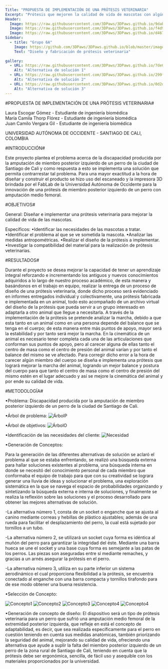 ```yaml
---
Title: "PROPUESTA DE IMPLEMENTACIÓN DE UNA PRÓTESIS VETERINARIA"
Excerpt: "Prótesis que mejoren la calidad de vida de mascotas con algún tipo de deformación, pérdida total o parcial de uno de sus miembros"
Header:
  Image: https://raw.githubusercontent.com/3DPaws/3DPaws.github.io/9dab74f4934a691be452a82a368cefdd4fe6569f/images/DSC01226.jpg
  Image: https://raw.githubusercontent.com/3DPaws/3DPaws.github.io/f4d9be0fa84f53dc8710d1444ffc702b306d234c/images/DSC01225.jpg
  Image: https://raw.githubusercontent.com/3DPaws/3DPaws.github.io/d46703acad5a07cb5af5d24b1a4e16ddfcf11840/images/DSC01220.jpg
Sidebar:
  - title: "Grupo 6A"
    Image: https://github.com/3DPaws/3DPaws.github.io/blob/master/images/DSC01228.jpg?raw=true
    Text: "Diseño y fabricación de prótesis veterinaria"
  
gallery:
  - URL: https://raw.githubusercontent.com/3DPaws/3DPaws.github.io/7de08c026071bc5f94735308b53e2577442581b2/images/vfwefwfw.jpg
    Alt: "Alternativa de solución 1"
  - URL: https://raw.githubusercontent.com/3DPaws/3DPaws.github.io/299ffe7633b2dc9fffd664e77df7b7d9ebaf2104/images/wefwefwefwq.jpg
    Alt: "Alternativa de solución 2"
  - URL: https://raw.githubusercontent.com/3DPaws/3DPaws.github.io/0d2db8d43e214b7ee1ddbbcd60d03beb9d5b153b/images/xswdewdqe.jpg
    Alt: "Alternativa de solución 3"
---
```


#PROPUESTA DE IMPLEMENTACIÓN DE UNA PRÓTESIS VETERINARIA#

Laura Escogar Gómez - Estudiante de ingeniería biomédica                                                                              
María Camila Thorp Flórez - Estudiante de ingeniería biomédica                                                                     
Juan Camilo Vergara Gil - Estudiante de ingeniería biomédica

UNIVERSIDAD AUTÓNOMA DE OCCIDENTE - SANTIAGO DE CALI, COLOMBIA

#INTRODUCCIÓN#

Este proyecto plantea el problema acerca de la discapacidad producida por la amputación de miembro posterior izquierdo de un perro de la ciudad de Santiago de Cali y como respuesta a esto se implementa una solución que permita contrarrestar tal problema. Para una mayor exactitud a la hora de diseñar y construir el producto se hizo uso del escaneado y la impresora 3D brindada por el FabLab de la Universidad Autónoma de Occidente para la innovación de una prótesis de miembro posterior izquierdo de un perro con amputación medio femoral.

#OBJETIVOS#

General: 
Diseñar e implementar una prótesis veterinaria para mejorar la calidad de vida de las mascotas.

Específicos:
•Identificar las necesidades de las mascotas a tratar.
•Identificar el problema al que se ve sometida la mascota.
•Analizar las medidas antropométricas.
•Realizar el diseño de la prótesis a implementar.
•Investigar la compatibilidad del material para la realización de prótesis veterinarias.

#RESULTADOS#

Durante el proyecto se desea mejorar la capacidad de tener un aprendizaje integral reforzando e incrementando los antiguos y nuevos conocimientos adquiridos a lo largo de nuestro proceso académico, de esta manera y basándonos en el trabajo en equipo, realizar la entrega de un proceso de diseño de una prótesis veterinaria, donde dicho proceso será evidenciado en informes entregados individual y colectivamente, una prótesis fabricada e implementada en un animal, todo esto acompañado de un archivo virtual del diseño de la prótesis que pueda servir a un grupo interesado en adaptarla a otro animal que llegue a necesitarla.
A través de la implementación de la prótesis se pretende analizar la marcha, debido a que esta tanto en un animal como en una persona depende del balance que se tenga en el cuerpo; de esta manera entre más puntos de apoyo, mayor será la estabilidad y por tanto  será mejor la marcha. En la cinemática de un animal es necesario tener completa cada una de las articulaciones que conforman sus puntos de apoyo, pero al carecer alguna de ellas tanto el centro de masa como el centro de presión del animal varían y por tanto el balance del mismo se ve afectado. Para corregir dicho error a la hora de carecer algún miembro del cuerpo se diseña e implementa una prótesis que logrará mejorar la marcha del animal, logrando un mejor balance y postura del cuerpo para que tanto el centro de masa como el centro de presión del mismo estén en el lugar adecuado y así se mejore la cinemática del animal y por ende su calidad de vida.

#METODOLOGÍA#

•Problema:
Discapacidad producida por la amputación de miembro posterior izquierdo de un perro de la ciudad de Santiago de Cali.

•Árbol de problema:
![ÁrbolP](https://raw.githubusercontent.com/3DPaws/3DPaws.github.io/2ab969f0112f6af73a8aa6277afe523cd8a8e2e3/images/IJDISNCUQBDYQS.jpg)

•Árbol de objetivos:
![ÁrbolO](https://raw.githubusercontent.com/3DPaws/3DPaws.github.io/f06d7c6b8f6bc7407738e2c430fee2e54c1365db/images/OBJETIVO.png)

•Identificación de las necesidades del cliente:
![Necesidad](https://raw.githubusercontent.com/3DPaws/3DPaws.github.io/f37c3dac7554ed2c52a8d9ba3867d13ad1d25305/images/Necesidad.JPG)

•Generación de Conceptos:

Para la generación de las diferentes alternativas de solución se aclaró el problema al que se estaba enfrentando, se realizó una búsqueda externa para hallar soluciones existentes al problema, una búsqueda interna en donde se necesitó del conocimiento personal de cada miembro que conformaba el equipo de trabajo para que con su creatividad se lograra generar una lluvia de ideas y solucionar el problema, una exploración sistemática en la que se navega el espacio de probabilidades organizando y sintetizando la búsqueda externa e interna de soluciones, y finalmente se realiza la reflexión sobre las soluciones y el proceso desarrollado para obtener las mejores alternativas de solución. 
  
  -La alternativa número 1, consta de un socket o enganche que se ajusta al canino mediante correas y hebillas de plástico ajustables; además de una rueda para facilitar el desplazamiento del perro, la cual está sujetado por tornillos a un tubo.
  
  -La alternativa número 2, se utilizará un socket cuya forma es idéntica al muñón del perro para garantizar la integridad del éste. Mediante una barra hueca se une el socket y una base cuya forma es semejante a las patas de los perros. Las piezas son aseguradas entre sí mediante remaches, y gracias a un arnés asegurar la prótesis en el perro.
  
  -La alternativa número 3, utiliza en su parte inferior un sistema aerodinámico el cual proporciona flexibilidad a la prótesis, se encuentra  conectado al enganche con una barra compacta y tornillos tirafondo para de ese modo obtener una buena resistencia.
	


•Selección de Concepto:

![Concepto1](https://raw.githubusercontent.com/3DPaws/3DPaws.github.io/366a537078c5b9d282bcc8bd519508a1f4905299/images/Capturaefw.JPG)
![Concepto2](https://raw.githubusercontent.com/3DPaws/3DPaws.github.io/990ea7e2be848e19829eb4d7237660ff8b0a1a5a/images/Foto1.jpg)
![Concepto3](https://raw.githubusercontent.com/3DPaws/3DPaws.github.io/3ca468b7eee37a6a098b26e3fa797166a5075dc2/images/Foto2.jpg)
![Concepto4](https://raw.githubusercontent.com/3DPaws/3DPaws.github.io/54aa0b1f307162022d542253235c7d02d8c6cb1d/images/Foto4.jpg)
![Concepto4](https://raw.githubusercontent.com/3DPaws/3DPaws.github.io/a4e9a150aca563215f5353cc7ad1a76af4b9c950/images/DSC01237.jpg)

•Generación de concepto de diseño:
El dispositivo será un tipo de prótesis veterinaria para un perro que sufrió una amputación medio femoral de la extremidad posterior izquierda, que refleje en está el concepto de adaptabilidad, es decir, que sea realizada específicamente para el perro en cuestión teniendo en cuenta sus medidas anatómicas, también priorizando la seguridad del animal, mejorando su calidad de vida, ofreciendo una alternativa que ayude a suplir la falta del miembro posterior izquierdo de un perro de la zona rural de Santiago de Cali, teniendo en cuenta que la prótesis debe ser ergonómica, sencilla, de fácil uso y asequible con los materiales proporcionados por la universidad.
